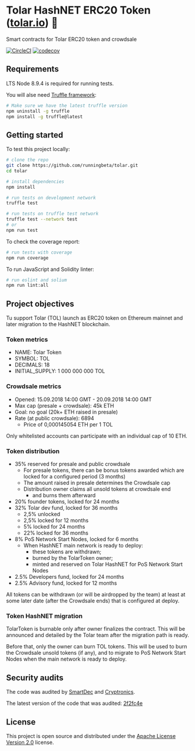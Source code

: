 # Tolar HashNET ERC20 Token ([tolar.io](https://tolar.io)) 🔗

Smart contracts for Tolar ERC20 token and crowdsale

[![CircleCI](https://circleci.com/gh/runningbeta/tolar/tree/master.svg?style=svg)](https://circleci.com/gh/runningbeta/tolar/tree/master)
[![codecov](https://codecov.io/gh/runningbeta/tolar/branch/master/graph/badge.svg)](https://codecov.io/gh/runningbeta/tolar)


## Requirements

LTS Node 8.9.4 is required for running tests.

You will alse need [Truffle framework](http://truffleframework.com):
```bash
# Make sure we have the latest truffle version
npm uninstall -g truffle
npm install -g truffle@latest
```

## Getting started

To test this project locally:

```bash
# clone the repo
git clone https://github.com/runningbeta/tolar.git
cd tolar

# install dependencies
npm install

# run tests on development network
truffle test

# run tests on truffle test network
truffle test --network test
# or
npm run test
```

To check the coverage report:

```bash
# run tests with coverage
npm run coverage
```

To run JavaScript and Solidity linter:

```bash
# run eslint and solium
npm run lint:all
```

## Project objectives

Tu support Tolar (TOL) launch as ERC20 token on Ethereum mainnet and later migration to the HashNET blockchain.

### Token metrics

- NAME: Tolar Token
- SYMBOL: TOL
- DECIMALS: 18
- INITIAL_SUPPLY: 1 000 000 000 TOL

### Crowdsale metrics

- Opened: 15.09.2018 14:00 GMT - 20.09.2018 14:00 GMT
- Max cap (presale + crowdsale): 45k ETH
- Goal: no goal (20k+ ETH raised in presale)
- Rate (at public crowdsale): 6894
  - Price of 0,000145054 ETH per 1 TOL

Only whitelisted accounts can participate with an individual cap of 10 ETH.

### Token distribution
- 35% reserved for presale and public crowdsale
  - For presale tokens, there can be bonus tokens awarded which are locked for a configured period (3 months)
  - The amount raised in presale determines the Crowdsale cap
  - Distribution owner claims all unsold tokens at crowdsale end
    - and burns them afterward
- 20% founder tokens, locked for 24 months
- 32% Tolar dev fund, locked for 36 months
  - 2,5% unlocked
  - 2,5% locked for 12 months
  - 5% locked for 24 months
  - 22% locked for 36 months
- 8% PoS Network Start Nodes, locked for 6 months
  - When HashNET main network is ready to deploy:
    - these tokens are withdrawn;
    - burned by the TolarToken owner;
    - minted and reserved on Tolar HashNET for PoS Network Start Nodes
- 2.5% Developers fund, locked for 24 months
- 2.5% Advisory fund, locked for 12 months

All tokens can be withdrawn (or will be airdropped by the team) at least at some later date (after the Crowdsale ends) that is configured at deploy.

### Token HashNET migration

TolarToken is burnable only after owner finalizes the contract. This will be announced and detailed by the Tolar team after the migration path is ready.

Before that, only the owner can burn TOL tokens. This will be used to burn the Crowdsale unsold tokens (if any), and to migrate to PoS Network Start Nodes when the main network is ready to deploy.

## Security audits

The code was audited by [SmartDec](./audit/smartdec_tolar_security_audit.pdf) and [Cryptronics](./audit/stefan_beyer_cryptronics_tolar_security_audit.pdf).

The latest version of the code that was audited: [2f2fc4e](https://github.com/runningbeta/tolar/commit/2f2fc4eea0b7b5b7e02dc8fd81fb0caca8c70680)

## License

This project is open source and distributed under the [Apache License Version 2.0](./LICENSE) license.
